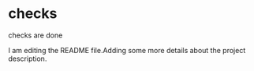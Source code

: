 # checks
checks are done

I am editing the README file.Adding some more details about the project description.

